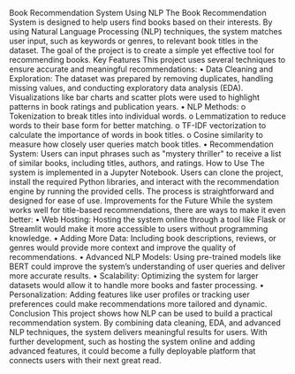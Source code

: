 Book Recommendation System Using NLP
The Book Recommendation System is designed to help users find books based on their interests. By using Natural Language Processing (NLP) techniques, the system matches user input, such as keywords or genres, to relevant book titles in the dataset. The goal of the project is to create a simple yet effective tool for recommending books.
Key Features
This project uses several techniques to ensure accurate and meaningful recommendations:
•	Data Cleaning and Exploration: The dataset was prepared by removing duplicates, handling missing values, and conducting exploratory data analysis (EDA). Visualizations like bar charts and scatter plots were used to highlight patterns in book ratings and publication years.
•	NLP Methods:
o	Tokenization to break titles into individual words.
o	Lemmatization to reduce words to their base form for better matching.
o	TF-IDF vectorization to calculate the importance of words in book titles.
o	Cosine similarity to measure how closely user queries match book titles.
•	Recommendation System: Users can input phrases such as "mystery thriller" to receive a list of similar books, including titles, authors, and ratings.
How to Use
The system is implemented in a Jupyter Notebook. Users can clone the project, install the required Python libraries, and interact with the recommendation engine by running the provided cells. The process is straightforward and designed for ease of use.
Improvements for the Future
While the system works well for title-based recommendations, there are ways to make it even better:
•	Web Hosting: Hosting the system online through a tool like Flask or Streamlit would make it more accessible to users without programming knowledge.
•	Adding More Data: Including book descriptions, reviews, or genres would provide more context and improve the quality of recommendations.
•	Advanced NLP Models: Using pre-trained models like BERT could improve the system’s understanding of user queries and deliver more accurate results.
•	Scalability: Optimizing the system for larger datasets would allow it to handle more books and faster processing.
•	Personalization: Adding features like user profiles or tracking user preferences could make recommendations more tailored and dynamic.
Conclusion
This project shows how NLP can be used to build a practical recommendation system. By combining data cleaning, EDA, and advanced NLP techniques, the system delivers meaningful results for users. With further development, such as hosting the system online and adding advanced features, it could become a fully deployable platform that connects users with their next great read.


